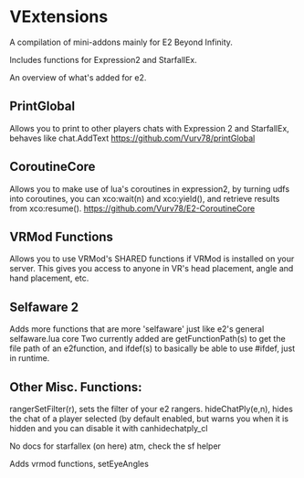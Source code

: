# VExtensions

A compilation of mini-addons mainly for E2 Beyond Infinity.

Includes functions for Expression2 and StarfallEx.

An overview of what's added for e2.

## PrintGlobal
Allows you to print to other players chats with Expression 2 and StarfallEx, behaves like chat.AddText
https://github.com/Vurv78/printGlobal

## CoroutineCore
Allows you to make use of lua's coroutines in expression2, by turning udfs into coroutines, you can xco:wait(n) and xco:yield(), and retrieve results from xco:resume().
https://github.com/Vurv78/E2-CoroutineCore

## VRMod Functions
Allows you to use VRMod's SHARED functions if VRMod is installed on your server.
This gives you access to anyone in VR's head placement, angle and hand placement, etc.

## Selfaware 2
Adds more functions that are more 'selfaware' just like e2's general selfaware.lua core
Two currently added are getFunctionPath(s) to get the file path of an e2function, and ifdef(s) to basically be able to use #ifdef, just in runtime.

## Other Misc. Functions:
rangerSetFilter(r), sets the filter of your e2 rangers.
hideChatPly(e,n), hides the chat of a player selected (by default enabled, but warns you when it is hidden and you can disable it with canhidechatply_cl

No docs for starfallex (on here) atm, check the sf helper

Adds vrmod functions, setEyeAngles

